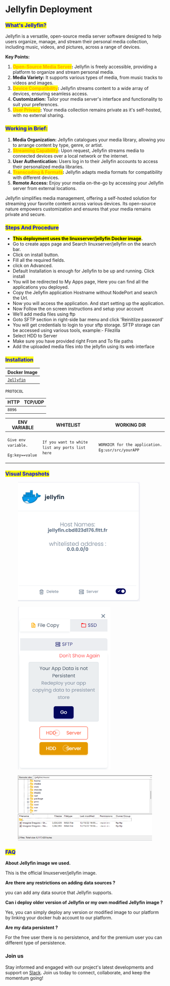 # Jellyfin Deployment

### <mark style="color:blue;">What's Jellyfin?</mark>

Jellyfin is a versatile, open-source media server software designed to help users organize, manage, and stream their personal media collection, including music, videos, and pictures, across a range of devices.

**Key Points:**

1. <mark style="color:orange;">**Open-Source Media Server**</mark>**:** Jellyfin is freely accessible, providing a platform to organize and stream personal media.
2. **Media Variety:** It supports various types of media, from music tracks to videos and images.
3. <mark style="color:orange;">**Device Compatibility**</mark>**:** Jellyfin streams content to a wide array of devices, ensuring seamless access.
4. **Customization:** Tailor your media server's interface and functionality to suit your preferences.
5. <mark style="color:orange;">**User Privacy**</mark>**:** Your media collection remains private as it's self-hosted, with no external sharing.

### <mark style="color:blue;">**Working in Brief:**</mark>

1. **Media Organization:** Jellyfin catalogues your media library, allowing you to arrange content by type, genre, or artist.
2. <mark style="color:orange;">**Streaming Capability**</mark>**:** Upon request, Jellyfin streams media to connected devices over a local network or the internet.
3. **User Authentication:** Users log in to their Jellyfin accounts to access their personalized media libraries.
4. <mark style="color:orange;">**Transcoding & Formats**</mark>**:** Jellyfin adapts media formats for compatibility with different devices.
5. **Remote Access:** Enjoy your media on-the-go by accessing your Jellyfin server from external locations.

Jellyfin simplifies media management, offering a self-hosted solution for streaming your favorite content across various devices. Its open-source nature empowers customization and ensures that your media remains private and secure.

### <mark style="color:blue;">Steps And Procedure</mark>

* &#x20;<mark style="background-color:yellow;">**This deployment uses the linuxserver/jellyfin Docker image**</mark>**.**
* &#x20;Go to create apps page and Search linuxserver/jellyfin on the search bar.
* &#x20;Click on install button.
* &#x20;Fill all the required fields.
* click on Advanced.
* Default Installation is enough for Jellyfin to be up and running. Click install
* You will be redirected to My Apps page, Here you can find all the applications you deployed.
* &#x20;Copy the Jellyfin application Hostname without NodePort and search the Url.
* &#x20;Now you will access the application. And start setting up the application.
* &#x20;Now Follow the on screen instructions and setup your account
* &#x20;We’ll add media files using ftp
* &#x20;Goto SFTP section in right-side bar menu and click 'Reinitilze password'
* &#x20;You will get credentials to login to your sftp storage. SFTP storage can be accessed using various tools, example:- Filezilla
* Select HDD to Server
* &#x20;Make sure you have provided right From and To file paths
* &#x20;Add the uploaded media files into the jellyfin using its web interface

### <mark style="color:blue;">Installation</mark>

| Docker Image                                             |
| -------------------------------------------------------- |
| [`Jellyfin`](https://hub.docker.com/r/jellyfin/jellyfin) |

`PROTOCOL`

| HTTP   | TCP/UDP |
| ------ | ------- |
| `8096` |         |

| ENV VARIABLE                                                            | WHITELIST                                       | WORKING DIR                                       |
| ----------------------------------------------------------------------- | ----------------------------------------------- | ------------------------------------------------- |
| <p><code>Give env variable.</code></p><p><code>Eg:key==value</code></p> | `If you want to white list any ports list here` | `WORKDIR for the application. Eg:usr/src/yourAPP` |

### <mark style="color:blue;">Visual Snapshots</mark>

<figure><img src="../../.gitbook/assets/my-apps.png" alt=""><figcaption></figcaption></figure>

<figure><img src="../../.gitbook/assets/select-hdd-to-server.png" alt=""><figcaption></figcaption></figure>

<figure><img src="../../.gitbook/assets/sftp-upload.png" alt=""><figcaption></figcaption></figure>

### <mark style="color:blue;">FAQ</mark>

**About Jellyfin image we used.**

This is the official linuxserver/jellyfin image.

**Are there any restrictions on adding data sources ?**

you can add any data source that Jellyfin supports.

**Can i deploy older version of Jellyfin or my own modified Jellyfin image ?**

Yes, you can simply deploy any version or modified image to our platform by linking your docker hub account to our platform.

**Are my data persistent ?**

For the free user there is no persistence, and for the premium user you can different type of persistence.

### Join us

Stay informed and engaged with our project's latest developments and support on [Slack](https://app.slack.com/client/T04QS32JX6E/C04QKEWE146). Join us today to connect, collaborate, and keep the momentum going!&#x20;
